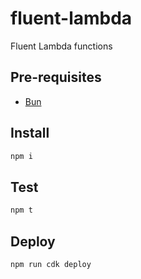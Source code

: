 # fluent-lambda

Fluent Lambda functions

## Pre-requisites

- [Bun](https://bun.sh/docs/installation)

## Install

```sh
npm i
```

## Test

```sh
npm t
```

## Deploy

```sh
npm run cdk deploy
```
